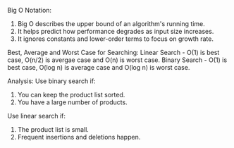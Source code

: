 Big O Notation:
  1. Big O describes the upper bound of an algorithm's running time.
  2. It helps predict how performance degrades as input size increases.
  3. It ignores constants and lower-order terms to focus on growth rate.
  
Best, Average and Worst Case for Searching:
    Linear Search -	O(1) is best case,	O(n/2) is avergae case and O(n) is worst case.
    Binary Search	- O(1) is best case, O(log n)	is average case and O(log n) is worst case.

Analysis:
Use binary search if:
  1. You can keep the product list sorted.
  2. You have a large number of products.
     
Use linear search if:
  1. The product list is small.
  2. Frequent insertions and deletions happen.
